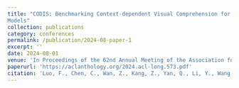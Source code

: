 ```yaml
---
title: "CODIS: Benchmarking Context-dependent Visual Comprehension for Multimodal Large Language
Models"
collection: publications
category: conferences
permalink: /publication/2024-08-paper-1
excerpt: ''
date: 2024-08-01
venue: 'In Proceedings of the 62nd Annual Meeting of the Association for Computational Linguistics'
paperurl: 'https://aclanthology.org/2024.acl-long.573.pdf'
citation: 'Luo, F., Chen, C., Wan, Z., Kang, Z., Yan, Q., Li, Y., Wang, X., Wang, S., Wang, Z., Mi, X., Li, P., Ma, N., Sun, M., Liu, Y. (2024). CODIS: Benchmarking Context-dependent Visual Comprehension for Multimodal Large Language Models. In Proceedings of the 62nd Annual Meeting of the Association for Computational Linguistics (Volume 1: Long Papers) (pp. 10639–10659). Bangkok, Thailand: Association for Computational Linguistics.'
---
```

